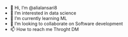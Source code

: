 - 👋 Hi, I’m @alialansari8
- 👀 I’m interested in data science
- 🌱 I’m currently learning ML
- 💞️ I’m looking to collaborate on Software development
- 📫 How to reach me Throght DM

<!---
alialansari8/alialansari8 is a ✨ special ✨ repository because its `README.md` (this file) appears on your GitHub profile.
You can click the Preview link to take a look at your changes.
--->
